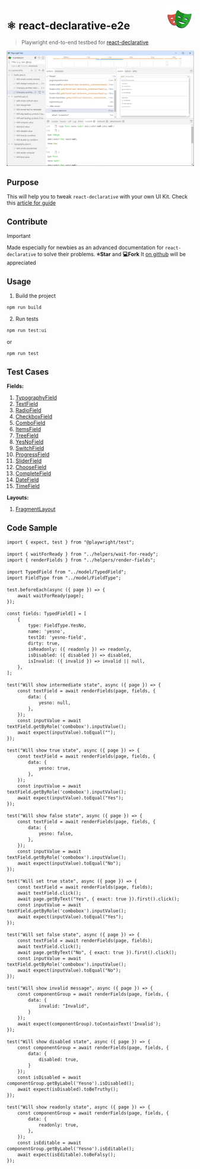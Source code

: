 <img src="./docs/playwright-logo.svg" height="75px" align="right">

# ⚛️ react-declarative-e2e

> Playwright end-to-end testbed for [react-declarative](https://github.com/react-declarative/react-declarative)

![screenshot](./docs/screenshot.png)

## Purpose

This will help you to tweak `react-declarative` with your own UI Kit. Check this [article for guide](https://github.com/react-declarative/react-declarative/blob/master/docs/other/how-to-implement-uikit.md)

## Contribute

> [!IMPORTANT]
> Made especially for newbies as an advanced documentation for `react-declarative` to solve their problems. **⭐Star** and **💻Fork** It [on github](https://github.com/react-declarative/react-declarative) will be appreciated

## Usage

1. Build the project

```bash
npm run build
```

2. Run tests

```bash
npm run test:ui
```

or

```bash
npm run test
```


## Test Cases

**Fields:**

1. [TypographyField](./e2e/spec/Typography.spec.ts)
2. [TextField](./e2e/spec/TextField.spec.ts)
3. [RadioField](./e2e/spec/Radio.spec.ts)
4. [CheckboxField](./e2e/spec/Checkbox.spec.ts)
5. [ComboField](./e2e/spec/Combo.spec.ts)
6. [ItemsField](./e2e/spec/Items.spec.ts)
7. [TreeField](./e2e/spec/Tree.spec.ts)
8. [YesNoField](./e2e/spec/YesNo.spec.ts)
9. [SwitchField](./e2e/spec/Switch.spec.ts)
10. [ProgressField](./e2e/spec/Progress.spec.ts)
11. [SliderField](./e2e/spec/Slider.spec.ts)
12. [ChooseField](./e2e/spec/Choose.spec.ts)
13. [CompleteField](./e2e/spec/Complete.spec.ts)
14. [DateField](./e2e/spec/Date.spec.ts)
15. [TimeField](./e2e/spec/Time.spec.ts)

**Layouts:**

1. [FragmentLayout](./e2e/spec/Fragment.spec.ts)

## Code Sample

```tsx
import { expect, test } from "@playwright/test";

import { waitForReady } from "../helpers/wait-for-ready";
import { renderFields } from "../helpers/render-fields";

import TypedField from "../model/TypedField";
import FieldType from "../model/FieldType";

test.beforeEach(async ({ page }) => {
    await waitForReady(page);
});

const fields: TypedField[] = [
    {
        type: FieldType.YesNo,
        name: 'yesno',
        testId: 'yesno-field',
        dirty: true,
        isReadonly: ({ readonly }) => readonly,
        isDisabled: ({ disabled }) => disabled,
        isInvalid: ({ invalid }) => invalid || null,
    },
];

test("Will show intermediate state", async ({ page }) => {
    const textField = await renderFields(page, fields, {
        data: {
            yesno: null,
        },
    });
    const inputValue = await textField.getByRole('combobox').inputValue();
    await expect(inputValue).toEqual("");
});

test("Will show true state", async ({ page }) => {
    const textField = await renderFields(page, fields, {
        data: {
            yesno: true,
        },
    });
    const inputValue = await textField.getByRole('combobox').inputValue();
    await expect(inputValue).toEqual("Yes");
});

test("Will show false state", async ({ page }) => {
    const textField = await renderFields(page, fields, {
        data: {
            yesno: false,
        },
    });
    const inputValue = await textField.getByRole('combobox').inputValue();
    await expect(inputValue).toEqual("No");
});

test("Will set true state", async ({ page }) => {
    const textField = await renderFields(page, fields);
    await textField.click();
    await page.getByText("Yes", { exact: true }).first().click();
    const inputValue = await textField.getByRole('combobox').inputValue();
    await expect(inputValue).toEqual("Yes");
});

test("Will set false state", async ({ page }) => {
    const textField = await renderFields(page, fields);
    await textField.click();
    await page.getByText("No", { exact: true }).first().click();
    const inputValue = await textField.getByRole('combobox').inputValue();
    await expect(inputValue).toEqual("No");
});

test("Will show invalid message", async ({ page }) => {
    const componentGroup = await renderFields(page, fields, {
        data: {
            invalid: "Invalid",
        }
    });
    await expect(componentGroup).toContainText('Invalid');
});

test("Will show disabled state", async ({ page }) => {
    const componentGroup = await renderFields(page, fields, {
        data: {
            disabled: true,
        }
    });
    const isDisabled = await componentGroup.getByLabel('Yesno').isDisabled();
    await expect(isDisabled).toBeTruthy();
});

test("Will show readonly state", async ({ page }) => {
    const componentGroup = await renderFields(page, fields, {
        data: {
            readonly: true,
        },
    });
    const isEditable = await componentGroup.getByLabel('Yesno').isEditable();
    await expect(isEditable).toBeFalsy();
});

```